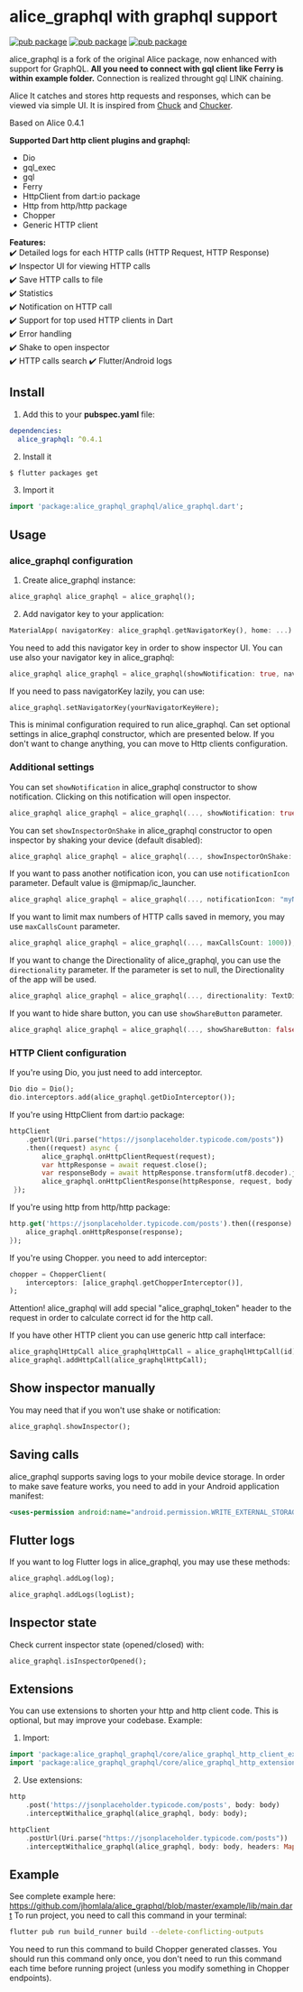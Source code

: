 # alice_graphql with graphql support

[![pub package](https://img.shields.io/pub/v/alice_graphql.svg)](https://pub.dartlang.org/packages/alice_graphql)
[![pub package](https://img.shields.io/badge/github-alice_graphql-blue?style=flat)](https://github.com/miraskoda/alice_gql)
[![pub package](https://img.shields.io/badge/platform-flutter-blue.svg)](https://github.com/jhomlala/alice_graphql)

alice_graphql is a fork of the original Alice package, now enhanced with support for GraphQL. <b>All you need to connect with gql client like Ferry is within example folder.</b> Connection is realized throught gql LINK chaining.

 Alice It catches and stores http requests and responses, which can be viewed via simple UI. It is inspired from [Chuck](https://github.com/jgilfelt/chuck) and [Chucker](https://github.com/ChuckerTeam/chucker).

Based on Alice 0.4.1

**Supported Dart http client plugins and graphql:**

- Dio
- gql_exec
- gql
- Ferry
- HttpClient from dart:io package
- Http from http/http package
- Chopper
- Generic HTTP client

**Features:**  
✔️ Detailed logs for each HTTP calls (HTTP Request, HTTP Response)  
✔️ Inspector UI for viewing HTTP calls  
✔️ Save HTTP calls to file  
✔️ Statistics  
✔️ Notification on HTTP call  
✔️ Support for top used HTTP clients in Dart  
✔️ Error handling  
✔️ Shake to open inspector  
✔️ HTTP calls search
✔️ Flutter/Android logs

## Install

1. Add this to your **pubspec.yaml** file:

```yaml
dependencies:
  alice_graphql: ^0.4.1
```

2. Install it

```bash
$ flutter packages get
```

3. Import it

```dart
import 'package:alice_graphql_graphql/alice_graphql.dart';
```

## Usage
### alice_graphql configuration
1. Create alice_graphql instance:

```dart
alice_graphql alice_graphql = alice_graphql();
```

2. Add navigator key to your application:

```dart
MaterialApp( navigatorKey: alice_graphql.getNavigatorKey(), home: ...)
```

You need to add this navigator key in order to show inspector UI.
You can use also your navigator key in alice_graphql:

```dart
alice_graphql alice_graphql = alice_graphql(showNotification: true, navigatorKey: yourNavigatorKeyHere);
```

If you need to pass navigatorKey lazily, you can use:
```dart
alice_graphql.setNavigatorKey(yourNavigatorKeyHere);
```
This is minimal configuration required to run alice_graphql. Can set optional settings in alice_graphql constructor, which are presented below. If you don't want to change anything, you can move to Http clients configuration.

### Additional settings

You can set `showNotification` in alice_graphql constructor to show notification. Clicking on this notification will open inspector.
```dart
alice_graphql alice_graphql = alice_graphql(..., showNotification: true);
```

You can set `showInspectorOnShake` in alice_graphql constructor to open inspector by shaking your device (default disabled):

```dart
alice_graphql alice_graphql = alice_graphql(..., showInspectorOnShake: true);
```

If you want to pass another notification icon, you can use `notificationIcon` parameter. Default value is @mipmap/ic_launcher.
```dart
alice_graphql alice_graphql = alice_graphql(..., notificationIcon: "myNotificationIconResourceName");
```

If you want to limit max numbers of HTTP calls saved in memory, you may use `maxCallsCount` parameter.

```dart
alice_graphql alice_graphql = alice_graphql(..., maxCallsCount: 1000));
```

If you want to change the Directionality of alice_graphql, you can use the `directionality` parameter. If the parameter is set to null, the Directionality of the app will be used.
```dart
alice_graphql alice_graphql = alice_graphql(..., directionality: TextDirection.ltr);
```

If you want to hide share button, you can use `showShareButton` parameter.
```dart
alice_graphql alice_graphql = alice_graphql(..., showShareButton: false);
```

### HTTP Client configuration
If you're using Dio, you just need to add interceptor.

```dart
Dio dio = Dio();
dio.interceptors.add(alice_graphql.getDioInterceptor());
```


If you're using HttpClient from dart:io package:

```dart
httpClient
	.getUrl(Uri.parse("https://jsonplaceholder.typicode.com/posts"))
	.then((request) async {
		alice_graphql.onHttpClientRequest(request);
		var httpResponse = await request.close();
		var responseBody = await httpResponse.transform(utf8.decoder).join();
		alice_graphql.onHttpClientResponse(httpResponse, request, body: responseBody);
 });
```

If you're using http from http/http package:

```dart
http.get('https://jsonplaceholder.typicode.com/posts').then((response) {
    alice_graphql.onHttpResponse(response);
});
```

If you're using Chopper. you need to add interceptor:

```dart
chopper = ChopperClient(
    interceptors: [alice_graphql.getChopperInterceptor()],
);
```

Attention! alice_graphql will add special "alice_graphql_token" header to the request in order to calculate correct id for the http call. 

If you have other HTTP client you can use generic http call interface:
```dart
alice_graphqlHttpCall alice_graphqlHttpCall = alice_graphqlHttpCall(id);
alice_graphql.addHttpCall(alice_graphqlHttpCall);
```

## Show inspector manually

You may need that if you won't use shake or notification:

```dart
alice_graphql.showInspector();
```

## Saving calls

alice_graphql supports saving logs to your mobile device storage. In order to make save feature works, you need to add in your Android application manifest:

```xml
<uses-permission android:name="android.permission.WRITE_EXTERNAL_STORAGE" />
```

## Flutter logs

If you want to log Flutter logs in alice_graphql, you may use these methods:

```dart
alice_graphql.addLog(log);

alice_graphql.addLogs(logList);
```


## Inspector state

Check current inspector state (opened/closed) with:

```dart
alice_graphql.isInspectorOpened();
```


## Extensions
You can use extensions to shorten your http and http client code. This is optional, but may improve your codebase.
Example:
1. Import:
```dart
import 'package:alice_graphql_graphql/core/alice_graphql_http_client_extensions.dart';
import 'package:alice_graphql_graphql/core/alice_graphql_http_extensions.dart';
```

2. Use extensions:
```dart
http
    .post('https://jsonplaceholder.typicode.com/posts', body: body)
    .interceptWithalice_graphql(alice_graphql, body: body);
```

```dart
httpClient
    .postUrl(Uri.parse("https://jsonplaceholder.typicode.com/posts"))
    .interceptWithalice_graphql(alice_graphql, body: body, headers: Map());
```


## Example
See complete example here: https://github.com/jhomlala/alice_graphql/blob/master/example/lib/main.dart
To run project, you need to call this command in your terminal:
```bash
flutter pub run build_runner build --delete-conflicting-outputs
```
You need to run this command to build Chopper generated classes. You should run this command only once,
you don't need to run this command each time before running project (unless you modify something in Chopper endpoints).
